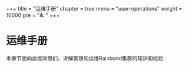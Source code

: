 +++
title = "运维手册"
chapter = true
menu = "user-operations"
weight = 10000
pre = "<b>4. </b>"
+++

# 运维手册

本章节面向运维同僚们，讲解管理和运维Rainbond集群的知识和经验